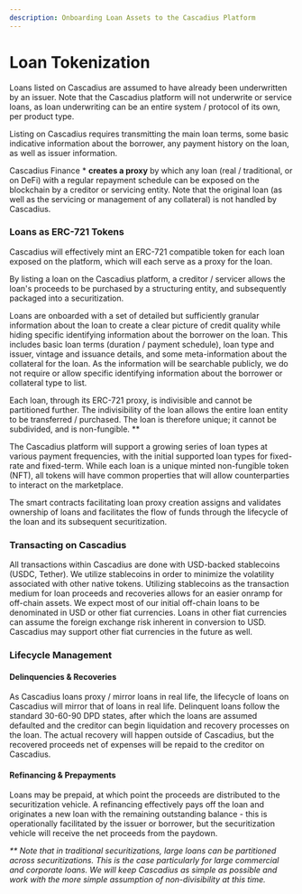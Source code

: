 ```yaml
---
description: Onboarding Loan Assets to the Cascadius Platform
---
```


# Loan Tokenization

Loans listed on Cascadius are assumed to have already been underwritten by an issuer.  Note that the Cascadius platform will not underwrite or service loans, as loan underwriting can be an entire system / protocol of its own, per product type.

Listing on Cascadius requires transmitting the main loan terms, some basic indicative information about the borrower, any payment history on the loan, as well as issuer information.

Cascadius Finance \* **creates a proxy** by which any loan (real / traditional, or on DeFi) with a regular repayment schedule can be exposed on the blockchain by a creditor or servicing entity.   Note that the original loan (as well as the servicing or management of any collateral) is not handled by Cascadius. &#x20;

### Loans as ERC-721 Tokens

Cascadius will effectively mint an ERC-721 compatible token for each loan exposed on the platform, which will each serve as a proxy for the loan.

By listing a loan on the Cascadius platform, a creditor / servicer allows the loan's proceeds to be purchased by a structuring entity, and subsequently packaged into a securitization.

Loans are onboarded with a set of detailed but sufficiently granular information about the loan to create a clear picture of credit quality while hiding specific identifying information about the borrower on the loan.  This includes basic loan terms (duration / payment schedule), loan type and issuer, vintage and issuance details, and some meta-information about the collateral for the loan.  As the information will be searchable publicly, we do not require or allow specific identifying information about the borrower or collateral type to list.

Each loan, through its ERC-721 proxy, is indivisible and cannot be partitioned further.  The indivisibility of the loan allows the entire loan entity to be transferred / purchased.  The loan is therefore unique; it cannot be subdivided, and is non-fungible.  \*\*

The Cascadius platform will support a growing series of loan types at various payment frequencies, with the initial supported loan types for fixed-rate and fixed-term.  While each loan is a unique minted non-fungible token (NFT), all tokens will have common properties that will allow counterparties to interact on the marketplace.

The smart contracts facilitating loan proxy creation assigns and validates ownership of loans and facilitates the flow of funds through the lifecycle of the loan and its subsequent securitization. &#x20;

### Transacting on Cascadius

All transactions within Cascadius are done with USD-backed stablecoins (USDC, Tether).  We utilize stablecoins in order to minimize the volatility associated with other native tokens.  Utilizing stablecoins as the transaction medium for loan proceeds and recoveries allows for an easier onramp for off-chain assets.  We expect most of our initial off-chain loans to be denominated in USD or other fiat currencies.  Loans in other fiat currencies can assume the foreign exchange risk inherent in conversion to USD.   Cascadius may support other fiat currencies in the future as well.

### Lifecycle Management

#### Delinquencies & Recoveries

As Cascadius loans proxy / mirror loans in real life, the lifecycle of loans on Cascadius will mirror that of loans in real life.  Delinquent loans follow the standard 30-60-90 DPD states, after which the loans are assumed defaulted and the creditor can begin liquidation and recovery processes on the loan.  The actual recovery will happen outside of Cascadius, but the recovered proceeds net of expenses will be repaid to the creditor on Cascadius.

#### Refinancing & Prepayments

Loans may be prepaid, at which point the proceeds are distributed to the securitization vehicle.  A refinancing effectively pays off the loan and originates a new loan with the remaining outstanding balance - this is operationally facilitated by the issuer or borrower, but the securitization vehicle will receive the net proceeds from the paydown.



_\*\* Note that in traditional securitizations, large loans can be partitioned across securitizations.   This is the case particularly for large commercial and corporate loans.  We will keep Cascadius as simple as possible and work with the more simple assumption of non-divisibility at this time._
